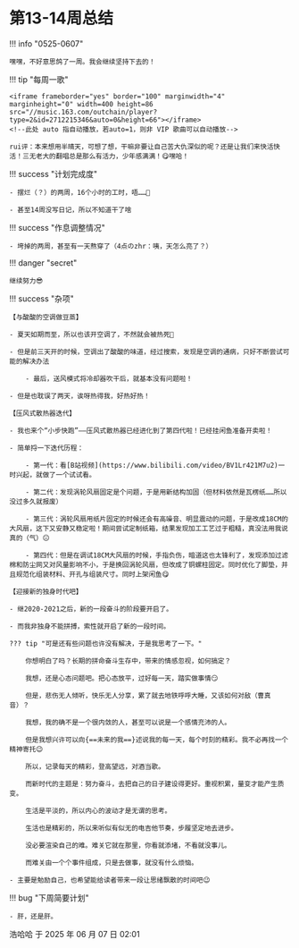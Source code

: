 # 第13-14周总结

!!! info "0525-0607"

    嘿嘿，不好意思鸽了一周。我会继续坚持下去的！
    
!!! tip "每周一歌"

    <iframe frameborder="yes" border="100" marginwidth="4" marginheight="0" width=400 height=86 src="//music.163.com/outchain/player?type=2&id=2712215346&auto=0&height=66"></iframe>
    <!--此处 auto 指自动播放，若auto=1，则非 VIP 歌曲可以自动播放-->

    rui评：本来想用半晴天，可想了想，干嘛非要让自己苦大仇深似的呢？还是让我们来快活快活！三无老大的翻唱总是那么有活力，少年感满满！😋嘿哈！

!!! success "计划完成度"

    - 摆烂（？）的两周，16个小时的工时，唔……🤔
    
    - 甚至14周没写日记，所以不知道干了啥
    
!!! success "作息调整情况"

    - 垮掉的两周，甚至有一天熬穿了（4点のzhr：咦，天怎么亮了？）

!!! danger "secret"

    继续努力😎

!!! success "杂项"

    【与酸酸的空调做豆蒸】

    - 夏天如期而至，所以也该开空调了，不然就会被热死🥵
    
    - 但是前三天开的时候，空调出了酸酸的味道，经过搜索，发现是空调的通病，只好不断尝试可能的解决办法
        
        - 最后，送风模式将冷却器吹干后，就基本没有问题啦！
    
    - 但是也耽误了两天，诶呀热得我，好热好热！

    【压风式散热器迭代】

    - 我也来个“小步快跑”——压风式散热器已经进化到了第四代啦！已经挂闲鱼准备开卖啦！
    
    - 简单捋一下迭代历程：
        
        - 第一代：看[B站视频](https://www.bilibili.com/video/BV1Lr421M7u2)一时兴起，就做了一个试试看。
        
        - 第二代：发现涡轮风扇固定是个问题，于是用新结构加固（但材料依然是瓦楞纸……所以没过多久就报废）
        
        - 第三代：涡轮风扇用纸片固定的时候还会有高噪音、明显震动的问题，于是改成18CM的大风扇，这下又安静又稳定啦！期间尝试定制纸箱，结果发现加工工艺过于粗糙，真没法用我说真的（气）😐
        
        - 第四代：但是在调试18CM大风扇的时候，手指负伤，暗道这也太锋利了，发现添加过滤棉和防尘网又对风量影响不小，于是换回涡轮风扇，但改成了铜螺柱固定。同时优化了脚垫，并且规范化组装材料、开孔与组装尺寸。同时上架闲鱼😋

    【迎接新的独身时代吧】

    - 继2020-2021之后，新的一段奋斗的阶段要开启了。

    - 而我非独身不能拼搏，索性就开启了新的一段时间。

    ??? tip "可是还有些问题也许没有解决，于是我思考了一下。"

        你想明白了吗？长期的拼命奋斗生存中，带来的情感忽视，如何搞定？
        
        我想，还是心态问题吧。把心态放平，过好每一天，踏实做事情😏
        
        但是，悲伤无人倾听，快乐无人分享，累了就去地铁呼呼大睡，又该如何对敌（曹真音）？
        
        我想，我的确不是一个很内敛的人，甚至可以说是一个感情充沛的人。
        
        但是我想兴许可以向{==未来的我==}述说我的每一天，每个时刻的精彩。我不必再找一个精神寄托😉
        
        所以，记录每天的精彩，登高望远，对酒当歌。
        
        而新时代的主题是：努力奋斗，去把自己的日子建设得更好。重视积累，量变才能产生质变。
        
        生活是平淡的，所以内心的波动才是无谓的思考。
        
        生活也是精彩的，所以来听似有似无的电吉他节奏，步履坚定地去进步。
        
        没必要渲染自己的难。难关它就在那里，你看就添堵，不看就没事儿。
        
        而难关由一个个事件组成，只是去做事，就没有什么烦恼。

    - 主要是勉励自己，也希望能给读者带来一段让思绪飘散的时间吧😉

!!! bug "下周简要计划"

    - 肝，还是肝。

浩哈哈 于 2025 年 06 月 07 日 02:01